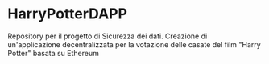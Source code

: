 # HarryPotterDAPP
Repository per il progetto di Sicurezza dei dati. Creazione di un'applicazione decentralizzata per la votazione delle casate del film "Harry Potter" basata su Ethereum
